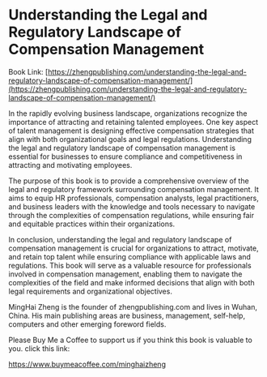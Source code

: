 # Understanding the Legal and Regulatory Landscape of Compensation Management

Book Link: [https://zhengpublishing.com/understanding-the-legal-and-regulatory-landscape-of-compensation-management/](https://zhengpublishing.com/understanding-the-legal-and-regulatory-landscape-of-compensation-management/)

In the rapidly evolving business landscape, organizations recognize the importance of attracting and retaining talented employees. One key aspect of talent management is designing effective compensation strategies that align with both organizational goals and legal regulations. Understanding the legal and regulatory landscape of compensation management is essential for businesses to ensure compliance and competitiveness in attracting and motivating employees.

The purpose of this book is to provide a comprehensive overview of the legal and regulatory framework surrounding compensation management. It aims to equip HR professionals, compensation analysts, legal practitioners, and business leaders with the knowledge and tools necessary to navigate through the complexities of compensation regulations, while ensuring fair and equitable practices within their organizations.

In conclusion, understanding the legal and regulatory landscape of compensation management is crucial for organizations to attract, motivate, and retain top talent while ensuring compliance with applicable laws and regulations. This book will serve as a valuable resource for professionals involved in compensation management, enabling them to navigate the complexities of the field and make informed decisions that align with both legal requirements and organizational objectives.

MingHai Zheng is the founder of zhengpublishing.com and lives in Wuhan, China. His main publishing areas are business, management, self-help, computers and other emerging foreword fields.

Please Buy Me a Coffee to support us if you think this book is valuable to you. click this link:

https://www.buymeacoffee.com/minghaizheng
